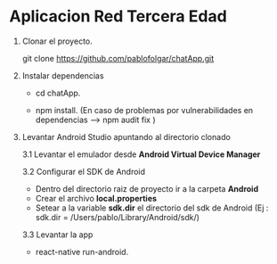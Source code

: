 # Aplicacion Red Tercera Edad

1. Clonar el proyecto.  
 
     git clone https://github.com/pablofolgar/chatApp.git
  
2. Instalar dependencias 

    *  cd chatApp. 
  
     * npm install. (En caso de problemas por vulnerabilidades en dependencias --> npm audit fix )  
     
3. Levantar Android Studio apuntando al directorio clonado

    3.1 Levantar el emulador desde __Android Virtual Device Manager__

    3.2 Configurar el SDK de Android
      * Dentro del directorio raiz de proyecto ir a la carpeta  __Android__
      * Crear el archivo __local.properties__
      * Setear a la variable __sdk.dir__ el directorio del sdk de Android (Ej : sdk.dir = /Users/pablo/Library/Android/sdk/)   
  
    3.3 Levantar la app
      * react-native run-android. 
  
  
